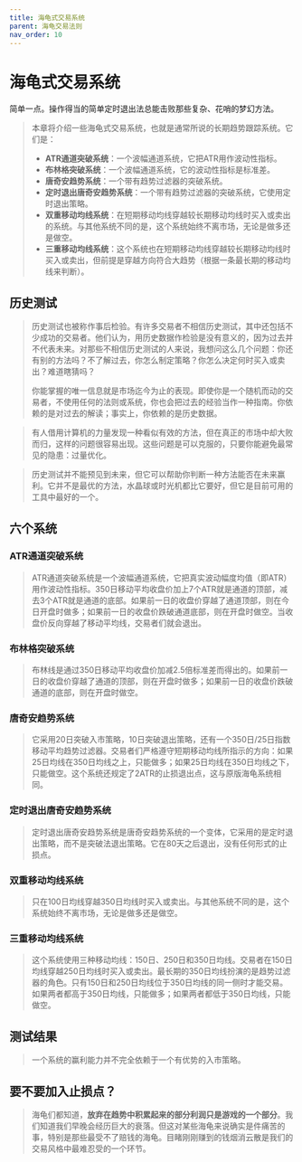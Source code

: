 ```yaml
---
title: 海龟式交易系统
parent: 海龟交易法则
nav_order: 10
---
```


# 海龟式交易系统

简单一点。操作得当的简单定时退出法总能击败那些复杂、花哨的梦幻方法。

> 本章将介绍一些海龟式交易系统，也就是通常所说的长期趋势跟踪系统。它们是：
> - **ATR通道突破系统**：一个波幅通道系统，它把ATR用作波动性指标。
> - **布林格突破系统**：一个波幅通道系统，它的波动性指标是标准差。
> - **唐奇安趋势系统**：一个带有趋势过滤器的突破系统。
> - **定时退出唐奇安趋势系统**：一个带有趋势过滤器的突破系统，它使用定时退出策略。
> - **双重移动均线系统**：在短期移动均线穿越较长期移动均线时买入或卖出的系统。与其他系统不同的是，这个系统始终不离市场，无论是做多还是做空。
> - **三重移动均线系统**：这个系统也在短期移动均线穿越较长期移动均线时买入或卖出，但前提是穿越方向符合大趋势（根据一条最长期的移动均线来判断）。

## 历史测试

> 历史测试也被称作事后检验。有许多交易者不相信历史测试，其中还包括不少成功的交易者。他们认为，用历史数据作检验是没有意义的，因为过去并不代表未来。对那些不相信历史测试的人来说，我想问这么几个问题：你还有别的方法吗？不了解过去，你怎么制定策略？你怎么决定何时买入或卖出？难道瞎猜吗？
> 
> 你能掌握的唯一信息就是市场迄今为止的表现。即使你是一个随机而动的交易者，不使用任何的法则或系统，你也会把过去的经验当作一种指南。你依赖的是对过去的解读；事实上，你依赖的是历史数据。

> 有人借用计算机的力量发现一种看似有效的方法，但在真正的市场中却大败而归，这样的问题很容易出现。这些问题是可以克服的，只要你能避免最常见的隐患：过量优化。

> 历史测试并不能预见到未来，但它可以帮助你判断一种方法能否在未来赢利。它并不是最优的方法，水晶球或时光机都比它要好，但它是目前可用的工具中最好的一个。

## 六个系统

### ATR通道突破系统

> ATR通道突破系统是一个波幅通道系统，它把真实波动幅度均值（即ATR）用作波动性指标。350日移动平均收盘价加上7个ATR就是通道的顶部，减去3个ATR就是通道的底部。如果前一日的收盘价穿越了通道顶部，则在今日开盘时做多；如果前一日的收盘价跌破通道底部，则在开盘时做空。当收盘价反向穿越了移动平均线，交易者们就会退出。

### 布林格突破系统

> 布林线是通过350日移动平均收盘价加减2.5倍标准差而得出的。如果前一日的收盘价穿越了通道的顶部，则在开盘时做多；如果前一日的收盘价跌破通道的底部，则在开盘时做空。

### 唐奇安趋势系统

> 它采用20日突破入市策略，10日突破退出策略，还有一个350日/25日指数移动平均趋势过滤器。交易者们严格遵守短期移动均线所指示的方向：如果25日均线在350日均线之上，只能做多；如果25日均线在350日均线之下，只能做空。这个系统还规定了2ATR的止损退出点，这与原版海龟系统相同。

### 定时退出唐奇安趋势系统

> 定时退出唐奇安趋势系统是唐奇安趋势系统的一个变体，它采用的是定时退出策略，而不是突破法退出策略。它在80天之后退出，没有任何形式的止损点。

### 双重移动均线系统

> 只在100日均线穿越350日均线时买入或卖出。与其他系统不同的是，这个系统始终不离市场，无论是做多还是做空。

### 三重移动均线系统

> 这个系统使用三种移动均线：150日、250日和350日均线。交易者在150日均线穿越250日均线时买入或卖出。最长期的350日均线扮演的是趋势过滤器的角色。只有150日和250日均线位于350日均线的同一侧时才能交易。如果两者都高于350日均线，只能做多；如果两者都低于350日均线，只能做空。

## 测试结果

> 一个系统的赢利能力并不完全依赖于一个有优势的入市策略。

## 要不要加入止损点？

> 海龟们都知道，**放弃在趋势中积累起来的部分利润只是游戏的一个部分**。我们知道我们早晚会经历巨大的衰落。但这对某些海龟来说确实是件痛苦的事，特别是那些最受不了赔钱的海龟。目睹刚刚赚到的钱烟消云散是我们的交易风格中最难忍受的一个环节。




